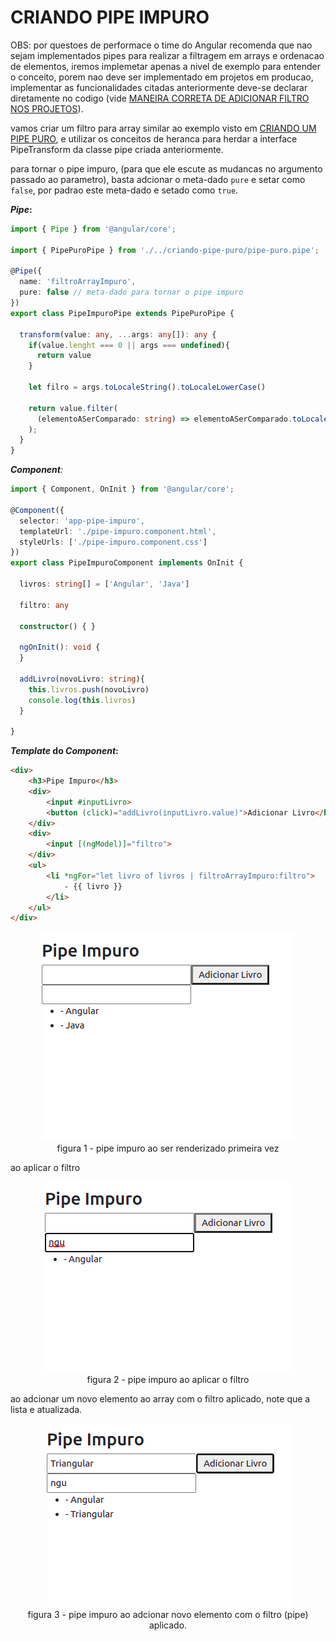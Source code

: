 # __CRIANDO PIPE IMPURO__

OBS: por questoes de performace o time do Angular recomenda que nao sejam implementados pipes para realizar a filtragem em arrays e ordenacao de elementos, iremos implemetar apenas a nivel de exemplo para entender o conceito, porem nao deve ser implementado em projetos em producao, implementar as funcionalidades citadas anteriormente deve-se declarar diretamente no codigo (vide [MANEIRA CORRETA DE ADICIONAR FILTRO NOS PROJETOS](maneira-correta-de-adicionar-filtro-nos-projetos.md)).

vamos criar um filtro para array similar ao exemplo visto em [CRIANDO UM PIPE PURO](criando-pipe-puro.md), e utilizar os conceitos de heranca para herdar a interface PipeTransform da classe pipe criada anteriormente.

para tornar o pipe impuro, (para que ele escute as mudancas no argumento passado ao parametro), basta adcionar o meta-dado `pure` e setar como `false`, por padrao este meta-dado e setado como `true`.

___Pipe_:__
```typescript
import { Pipe } from '@angular/core';

import { PipePuroPipe } from './../criando-pipe-puro/pipe-puro.pipe';

@Pipe({
  name: 'filtroArrayImpuro',
  pure: false // meta-dado para tornar o pipe impuro
})
export class PipeImpuroPipe extends PipePuroPipe {

  transform(value: any, ...args: any[]): any {
    if(value.lenght === 0 || args === undefined){
      return value
    }
    
    let filro = args.toLocaleString().toLocaleLowerCase()
    
    return value.filter(
      (elementoASerComparado: string) => elementoASerComparado.toLocaleLowerCase().includes(filro)
    );
  }
}
```
___Component__:_
```typescript
import { Component, OnInit } from '@angular/core';

@Component({
  selector: 'app-pipe-impuro',
  templateUrl: './pipe-impuro.component.html',
  styleUrls: ['./pipe-impuro.component.css']
})
export class PipeImpuroComponent implements OnInit {

  livros: string[] = ['Angular', 'Java']

  filtro: any

  constructor() { }

  ngOnInit(): void {
  }

  addLivro(novoLivro: string){
    this.livros.push(novoLivro)
    console.log(this.livros)
  }

}
```
___Template_ do _Component_:__

```HTML
<div>
    <h3>Pipe Impuro</h3>
    <div>
        <input #inputLivro>
        <button (click)="addLivro(inputLivro.value)">Adicionar Livro</button>
    </div>
    <div>
        <input [(ngModel)]="filtro">
    </div>
    <ul>
        <li *ngFor="let livro of livros | filtroArrayImpuro:filtro">
            - {{ livro }}
        </li>
    </ul>
</div>
```
<p align="center">
    <img src="img/pipe-impuro-primeira-renderizacao.png"><br>
    figura 1 - pipe impuro ao ser renderizado primeira vez
</p>

ao aplicar o filtro

<p align="center">
    <img src="img/pipe-impuro-ao-aplicar-o-filtro.png"><br>
    figura 2 - pipe impuro ao aplicar o filtro
</p>

ao adcionar um novo elemento ao array com o filtro aplicado, note que a lista e atualizada.

<p align="center">
    <img src="img/pipe-impuro-ao-adiconar-elemento-com-filtro-aplicado.png"><br>
    figura 3 - pipe impuro ao adcionar novo elemento com o filtro (pipe) aplicado.
</p>

